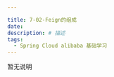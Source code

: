 ```yaml
---

title: 7-02-Feign的组成
date:
description: # 描述
tags: 
  - Spring Cloud alibaba 基础学习
---
```


暂无说明

<!-- more -->








